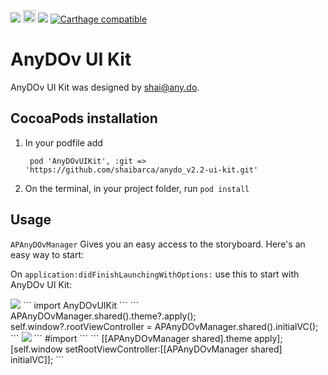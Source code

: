 <a href="https://tldrlegal.com/license/mit-license" target="_blank"><img src="https://img.shields.io/apm/l/vim-mode.svg?maxAge=2592000"></a>
<a href="http://www.animaapp.com" target="_blank"><img src="https://animaapp.s3.amazonaws.com/github/ExportCode/code_byanima.png" height="20"></a>
<img src="https://img.shields.io/badge/language-Obj--C-blue.svg">
[![Carthage compatible](https://img.shields.io/badge/Carthage-compatible-4BC51D.svg?style=flat)](https://github.com/Carthage/Carthage)

# AnyDOv UI Kit

AnyDOv UI Kit was designed by shai@any.do.


## CocoaPods installation

1. In your podfile add

   ``` pod 'AnyDOvUIKit', :git => 'https://github.com/shaibarca/anydo_v2.2-ui-kit.git'```
2. On the terminal, in your project folder, run ```pod install```



## Usage

`APAnyDOvManager` Gives you an easy access to the storyboard.
Here's an easy way to start:

On `application:didFinishLaunchingWithOptions:` use this to start with AnyDOv UI Kit:

<img src="https://img.shields.io/badge/language-Swift-orange.svg">
```
import AnyDOvUIKit
```
```
   APAnyDOvManager.shared().theme?.apply();
   self.window?.rootViewController = APAnyDOvManager.shared().initialVC();
```
<img src="https://img.shields.io/badge/language-Obj--C-blue.svg">
```
#import <AnyDOvUIKit/APAnyDOvManager.h>
```
```
   [[APAnyDOvManager shared].theme apply];
   [self.window setRootViewController:[[APAnyDOvManager shared] initialVC]];
```